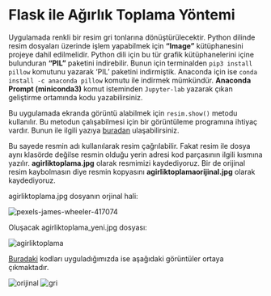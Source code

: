 # Flask ile Ağırlık Toplama Yöntemi

Uygulamada renkli bir resim gri tonlarına dönüştürülecektir. Python dilinde resim dosyaları üzerinde işlem yapabilmek için **“Image”** kütüphanesini projeye dahil edilmelidir. Python dili için bu tür grafik kütüphanelerini içine bulunduran **“PIL”** paketini indirebilir. Bunun için terminalden ```pip3 install pillow``` komutunu yazarak ‘PIL’ paketini indirmiştik. Anaconda için ise ```conda install -c anaconda pillow``` komutu ile indirmek mümkündür. **Anaconda Prompt (miniconda3)** komut isteminden ``` Jupyter-lab ``` yazarak çıkan geliştirme ortamında kodu yazabilirsiniz.

Bu uygulamada ekranda görüntü alabilmek için ```resim.show()``` metodu kullanılır. Bu metodun çalışabilmesi için bir görüntüleme programına ihtiyaç vardır. Bunun ile ilgili yazıya [buradan](https://github.com/rumeysaustun/Flask/blob/main/05-%20Flask%20Sayfaya%20Kaynak%20Dosyalar%C4%B1%20Ekleme%20(CSS,JS,IMG%20vs).md#flask-sayfaya-kaynak-dosyalar%C4%B1-ekleme-cssjsimg-vsmd) ulaşabilirsiniz.

Bu sayede resmin adı kullanılarak resim çağrılabilir. Fakat resim ile dosya aynı klasörde değilse resmin olduğu yerin adresi kod parçasının ilgili kısmına yazılır. **agirliktoplama.jpg** olarak resmimizi kaydediyoruz. Bir de orijinal resim kaybolmasın diye resmin kopyasını **agirliktoplamaorijinal.jpg** olarak kaydediyoruz.

agirliktoplama.jpg dosyanın orjinal hali:

![pexels-james-wheeler-417074](https://user-images.githubusercontent.com/59111328/135749363-3be06750-ab4c-4ccb-91f2-73d9a2aba7f5.jpg)

Oluşacak agirliktoplama_yeni.jpg dosyası:

![agirliktoplama](https://user-images.githubusercontent.com/59111328/135749371-bba8afcc-0abc-4bc2-8e8c-12bede1803fe.jpg)

[Buradaki](https://github.com/rumeysaustun/Flask-ile-Goruntu-Isleme/blob/main/01-%20Ağırlık%20Toplama/Flask%20ile%20Ağırlık%20Toplama.py) kodları uyguladığımızda ise aşağıdaki görüntüler ortaya çıkmaktadır.

![orijinal](https://user-images.githubusercontent.com/59111328/135750717-6667a50e-58f3-49df-be1c-f5278f1c2f3f.PNG)
![gri](https://user-images.githubusercontent.com/59111328/135750719-b21ed629-fa2d-4e06-a836-04e42756d0f2.PNG)
